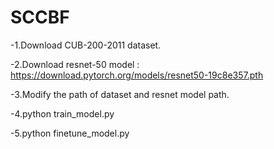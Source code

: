 # SCCBF

-1.Download CUB-200-2011 dataset.

-2.Download resnet-50 model : https://download.pytorch.org/models/resnet50-19c8e357.pth 

-3.Modify the path of dataset and resnet model path. 

-4.python train_model.py 

-5.python finetune_model.py 

